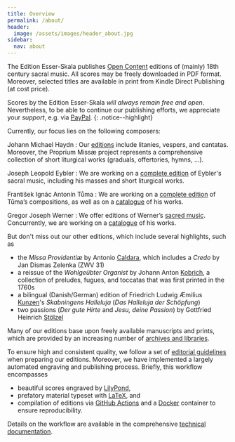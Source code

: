 ```yaml
---
title: Overview
permalink: /about/
header:
  image: /assets/images/header_about.jpg
sidebar:
  nav: about
---
```


The Edition Esser-Skala publishes [Open Content](https://opendefinition.org/od) editions of (mainly) 18th century sacral music. All scores may be freely downloaded in PDF format. Moreover, selected titles are available in print from Kindle Direct Publishing (at cost price).

Scores by the Edition Esser-Skala *will always remain free and open*. Nevertheless, to be able to continue our publishing efforts, we appreciate your *support*, e.g. via [PayPal](https://paypal.me/esserskala).
{: .notice--highlight}

Currently, our focus lies on the following composers:

Johann Michael Haydn
: Our [editions](/scores/johann-michael-haydn) include litanies, vespers, and cantatas. Moreover, the Proprium Missæ project represents a comprehensive collection of short liturgical works (graduals, offertories, hymns, …).

Joseph Leopold Eybler
: We are working on a [complete edition](/scores/joseph-leopold-edler-von-eybler) of Eybler's sacral music, including his masses and short liturgical works.

František Ignác Antonín Tůma
: We are working on a [complete edition](/scores/frantisek-ignac-antonin-tuma) of Tůma’s compositions, as well as on a [catalogue](http://tumw.esser-skala.at) of his works.

Gregor Joseph Werner
: We offer editions of Werner’s [sacred music](/scores/gregor-joseph-werner). Concurrently, we are working on a [catalogue](https://www.gregor-joseph-werner.at) of his works.

But don't miss out our other editions, which include several highlights, such as

- the *Missa Providentiæ* by Antonio [Caldara](/scores/antonio-caldara), which includes a *Credo* by Jan Dismas Zelenka (ZWV 31)
- a reissue of the *Wohlgeübter Organist* by Johann Anton [Kobrich](/scores/johann-anton-kobrich), a collection of preludes, fugues, and toccatas that was first printed in the 1760s
- a bilingual (Danish/German) edition of Friedrich Ludwig Æmilius [Kunzen](/scores/friedrich-ludwig-aemilius-kunzen)'s *Skabningens Halleluja* (*Das Halleluja der Schöpfung*)
- two passions (*Der gute Hirte* and *Jesu, deine Passion*) by Gottfried Heinrich [Stölzel](/scores/gottfried-heinrich-stoelzel)

Many of our editions base upon freely available manuscripts and prints, which are provided by an increasing number of [archives and libraries](sources-for-digital-versions).

To ensure high and consistent quality, we follow a set of [editorial guidelines](editorial-guidelines) when preparing our editions. Moreover, we have implemented a largely automated engraving and publishing process. Briefly, this workflow encompasses
- beautiful scores engraved by [LilyPond](https://lilypond.org),
- prefatory material typeset with [LaTeX](https://www.latex-project.org/), and
- compilation of editions via [GitHub Actions](https://github.com/features/actions) and a [Docker](https://www.docker.com/) container to ensure reproducibility.

Details on the workflow are available in the comprehensive [technical documentation](technical-documentation).
